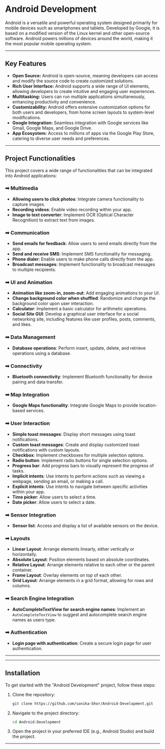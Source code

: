 # Android Development

Android is a versatile and powerful operating system designed primarily for mobile devices such as smartphones and tablets. Developed by Google, it is based on a modified version of the Linux kernel and other open-source software. Android powers millions of devices around the world, making it the most popular mobile operating system.

-------------------------------------------------------------------------------------------------------------------------------------------------


## Key Features

- **Open Source:** Android is open-source, meaning developers can access and modify the source code to create customized solutions.
- **Rich User Interface:** Android supports a wide range of UI elements, allowing developers to create intuitive and engaging user experiences.
- **Multitasking:** Users can run multiple applications simultaneously, enhancing productivity and convenience.
- **Customizability:** Android offers extensive customization options for both users and developers, from home screen layouts to system-level modifications.
- **Google Integration:** Seamless integration with Google services like Gmail, Google Maps, and Google Drive.
- **App Ecosystem:** Access to millions of apps via the Google Play Store, catering to diverse user needs and preferences.

-------------------------------------------------------------------------------------------------------------------------------------------------

## Project Functionalities

This project covers a wide range of functionalities that can be integrated into Android applications:

### ➡ Multimedia

- **Allowing users to click photos**: Integrate camera functionality to capture images.
- **Recording videos**: Enable video recording within your app.
- **Image to text converter**: Implement OCR (Optical Character Recognition) to extract text from images.

### ➡ Communication

- **Send emails for feedback**: Allow users to send emails directly from the app.
- **Send and receive SMS**: Implement SMS functionality for messaging.
- **Phone dialer**: Enable users to make phone calls directly from the app.
- **Broadcast messages**: Implement functionality to broadcast messages to multiple recipients.

### ➡ UI and Animation

- **Animation like zoom-in, zoom-out**: Add engaging animations to your UI.
- **Change background color when shuffled**: Randomize and change the background color upon user interaction.
- **Calculator**: Implement a basic calculator for arithmetic operations.
- **Social Site GUI**: Develop a graphical user interface for a social networking site, including features like user profiles, posts, comments, and likes.
    
### ➡ Data Management

- **Database operations**: Perform insert, update, delete, and retrieve operations using a database.

### ➡ Connectivity

- **Bluetooth connectivity**: Implement Bluetooth functionality for device pairing and data transfer.

### ➡ Map Integration

- **Google Maps functionality**: Integrate Google Maps to provide location-based services.

### ➡ User Interaction

- **Simple toast messages**: Display short messages using toast notifications.
- **Custom toast messages**: Create and display customized toast notifications with custom layouts.
- **Checkbox**: Implement checkboxes for multiple selection options.
- **Radio button**: Implement radio buttons for single selection options.
- **Progress bar**: Add progress bars to visually represent the progress of tasks.
- **Implicit intents**: Use intents to perform actions such as viewing a webpage, sending an email, or making a call.
- **Explicit intents**: Use intents to navigate between specific activities within your app.
- **Time picker**: Allow users to select a time.
- **Date picker**: Allow users to select a date.


### ➡ Sensor Integration

- **Sensor list**: Access and display a list of available sensors on the device.

### ➡ Layouts

- **Linear Layout**: Arrange elements linearly, either vertically or horizontally.
- **Absolute Layout**: Position elements based on absolute coordinates.
- **Relative Layout**: Arrange elements relative to each other or the parent container.
- **Frame Layout**: Overlay elements on top of each other.
- **Grid Layout**: Arrange elements in a grid format, allowing for rows and columns.

### ➡ Search Engine Integration

- **AutoCompleteTextView for search engine names**: Implement an `AutoCompleteTextView` to suggest and autocomplete search engine names as users type.

### ➡ Authentication

- **Login page with authentication**: Create a secure login page for user authentication.

---

-------------------------------------------------------------------------------------------------------------------------------------------------

## Installation

To get started with the "Android Development" project, follow these steps:

1. Clone the repository:
   ```bash
   git clone https://github.com/sanika-bhor/Android-Development.git
   ```
   
2. Navigate to the project directory:
   ```bash
   cd Android-Development
   ```

3. Open the project in your preferred IDE (e.g., Android Studio) and build the project.

-------------------------------------------------------------------------------------------------------------------------------------------------

